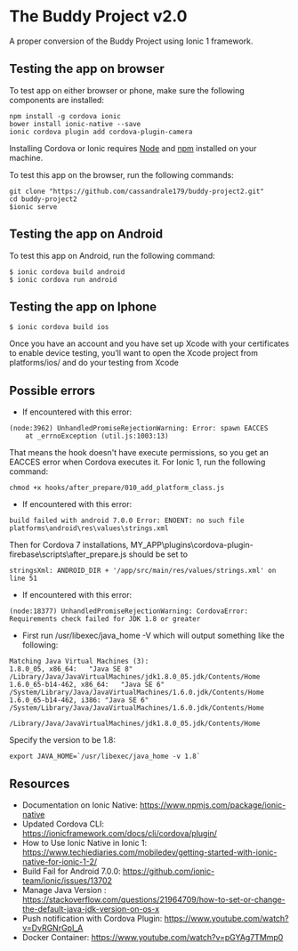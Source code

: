 # The Buddy Project v2.0

A proper conversion of the Buddy Project using Ionic 1 framework.

## Testing the app on browser
To test app on either browser or phone, make sure the following components are installed:
```
npm install -g cordova ionic
bower install ionic-native --save
ionic cordova plugin add cordova-plugin-camera
```
Installing Cordova or Ionic requires [Node](https://nodejs.org/en/) and [npm](https://www.npmjs.com/) installed on your machine.




To test this app on the browser, run the following commands:
```
git clone "https://github.com/cassandrale179/buddy-project2.git"
cd buddy-project2
$ionic serve
```

## Testing the app on Android

To test this app on Android, run the following command:
```
$ ionic cordova build android
$ ionic cordova run android
```


## Testing the app on Iphone
```
$ ionic cordova build ios
```
Once you have an account and you have set up Xcode with your certificates to enable device testing, you’ll want to open the Xcode project from platforms/ios/ and do your testing from Xcode

## Possible errors  

* If encountered with this error:
```
(node:3962) UnhandledPromiseRejectionWarning: Error: spawn EACCES
    at _errnoException (util.js:1003:13)
```
That means the hook doesn't have execute permissions, so you get an EACCES error when Cordova executes it.
For Ionic 1, run the following command:
```
chmod +x hooks/after_prepare/010_add_platform_class.js
```

* If encountered with this error:
```
build failed with android 7.0.0 Error: ENOENT: no such file platforms\android\res\values\strings.xml
```

Then for Cordova 7 installations, MY_APP\plugins\cordova-plugin-firebase\scripts\after_prepare.js should be set to
```
stringsXml: ANDROID_DIR + '/app/src/main/res/values/strings.xml' on line 51
```


* If encountered with this error:
```
(node:18377) UnhandledPromiseRejectionWarning: CordovaError: Requirements check failed for JDK 1.8 or greater
```
- First run /usr/libexec/java_home -V which will output something like the following:
```
Matching Java Virtual Machines (3):
1.8.0_05, x86_64:   "Java SE 8" /Library/Java/JavaVirtualMachines/jdk1.8.0_05.jdk/Contents/Home
1.6.0_65-b14-462, x86_64:   "Java SE 6" /System/Library/Java/JavaVirtualMachines/1.6.0.jdk/Contents/Home
1.6.0_65-b14-462, i386: "Java SE 6" /System/Library/Java/JavaVirtualMachines/1.6.0.jdk/Contents/Home

/Library/Java/JavaVirtualMachines/jdk1.8.0_05.jdk/Contents/Home
```

Specify the version to be 1.8:
```
export JAVA_HOME=`/usr/libexec/java_home -v 1.8`
```


## Resources
* Documentation on Ionic Native: https://www.npmjs.com/package/ionic-native
* Updated Cordova CLI: https://ionicframework.com/docs/cli/cordova/plugin/
* How to Use Ionic Native in Ionic 1: https://www.techiediaries.com/mobiledev/getting-started-with-ionic-native-for-ionic-1-2/
* Build Fail for Android 7.0.0: https://github.com/ionic-team/ionic/issues/13702
* Manage Java Version : https://stackoverflow.com/questions/21964709/how-to-set-or-change-the-default-java-jdk-version-on-os-x
* Push notification with Cordova Plugin:  https://www.youtube.com/watch?v=DvRGNrGpI_A
* Docker Container: https://www.youtube.com/watch?v=pGYAg7TMmp0
